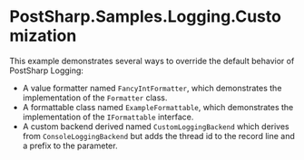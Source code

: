 # PostSharp.Samples.Logging.Customization

This example demonstrates several ways to override the default behavior of PostSharp Logging:

* A value formatter named `FancyIntFormatter`, which demonstrates the implementation of the `Formatter` class.
* A formattable class named `ExampleFormattable`, which demonstrates the implementation of the `IFormattable` interface.
* A custom backend derived named `CustomLoggingBackend` which derives from `ConsoleLoggingBackend` but adds the thread id to the record line and a prefix to the parameter.



